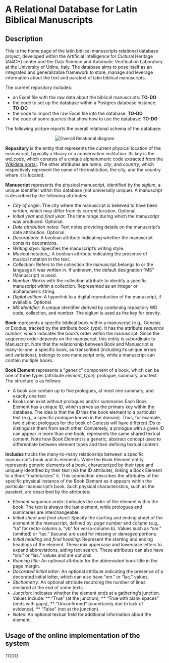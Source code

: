 # A Relational Database for Latin Biblical Manuscripts

## Description

This is the home page of the latin biblical manuscripts relational database project, developed within the Artificial Intelligence for Cultural Heritage (AI4CH) center and the Data Science and Automatic Verification Laboratory at the University of Udine, Italy.
The database aims to pose itself as an integrated and generalizable framework to store, manage and leverage information about the text and paratext of latin biblical manuscripts.

The current repository includes:
* an Excel file with the raw data about the biblical manuscripts: **TO-DO**
* the code to set up the database within a Postgres database instance: **TO-DO**
* the code to import the raw Excel file into the database: **TO-DO**
* the code of some queries that show how to use the database: **TO-DO**

The following picture reports the overall relational schema of the database:

<p align="center">
<img src="https://github.com/dslab-uniud/Database-biblical-manuscripts/blob/main/relational.png" alt="Overall Relational diagram" />
</p>

**Repository** is the entity that represents the current physical location of the manuscript, typically a library or a conservation institution. Its key is the *wd_code*, which consists of a unique alphanumeric code extracted from the [Wikidata portal](https://www.wikidata.org/wiki/Wikidata:Main_Page). The other attributes are _name_, _city_, and _country_, which respectively represent the name of the institution, the city, and the country where it is located.

**Manuscript** represents the physical manuscript, identified by the _siglum_, a unique identifier within this database (not universally unique). A manuscript is described by the following attributes:
* _City of origin_: The city where the manuscript is believed to have been written, which may differ from its current location. Optional.
* _Initial year_ and _final year_: The time range during which the manuscript was produced. Optional.
* _Date attribution notes_: Text notes providing details on the manuscript’s date attribution. Optional.
* _Decorations_: A boolean attribute indicating whether the manuscript contains decorations.
* _Writing style_: Specifies the manuscript’s writing style.
* _Musical_ notation_: A boolean attribute indicating the presence of musical notation in the text.
* _Collection_: Refers to the collection the manuscript belongs to or the language it was written in. If unknown, the default designation “MS” (Manuscript) is used.
* _Number_: Works with the collection attribute to identify a specific manuscript within a collection. Represented as an integer or alphanumeric string.
* _Digital edition_: A hyperlink to a digital reproduction of the manuscript, if available. Optional.
* _MS identifier_: A unique identifier derived by combining repository WD code, collection, and number. The siglum is used as the key for brevity.

**Book** represents a specific biblical book within a manuscript (e.g., Genesis or Exodus, tracked by the attribute _book_type_). It has the attribute _sequence number_, which indicates the book’s order within the manuscript. Since the sequence order depends on the manuscript, this entity is subordinate to Manuscript. Note that the relationship between Book and Manuscript is many-to-one: a specific book, as transcribed (including its unique errors and variations), belongs to one manuscript only, while a manuscript can contain multiple books.

**Book Element** represents a "generic" component of a book, which can be one of three types (attribute _element_type_): prologue, summary, and text. The structure is as follows:
* A book can contain up to five prologues, at most one summary, and exactly one text
* Books can exist without prologues and/or summaries
Each Book Element has a unique _ID_, which serves as the primary key within the database. The idea is that the ID ties the book element to a particular text (e.g., a specific prologue known in the domain). Thus, for example, two distinct prologues for the book of Genesis will have different _IDs_ to distinguish them from each other. Conversely, a prologue with a given _ID_ can appear in more than one book, represents the same shared textual content. Note how Book Element is a generic, abstract concept used to differentiate between element types and their defining textual content. 

**Includes** tracks the many-to-many relationship between a specific manuscript’s book and its elements. While the Book Element entity represents generic elements of a book, characterized by their type and uniquely identified by their text (via the ID attribute), linking a Book Element to a Book “materializes” it. This connection describes the attributes of the specific physical instance of the Book Element as it appears within the particular manuscript’s book. Such physical characteristics, such as the paratext, are described by the attributes: 
* _Element sequence order_: Indicates the order of the element within the book. The text is always the last element, while prologues and summaries are interchangeable.
* _Initial sheet_ and _final sheet_: Specify the starting and ending sheet of the element in the manuscript, defined by: _page number_ and _column_ (e.g., “ra” for recto-column a, “vb” for verso-column b). Values such as “om.” (omitted) or “lac.” (lacuna) are used for missing or damaged portions.
* _Initial heading_ and _final heading_: Represent the starting and ending headings of the element. These mix uppercase and lowercase letters to expand abbreviations, aiding text search. These attributes can also have “om.” or “lac.” values and are optional.
* _Running title_: An optional attribute for the abbreviated book title in the page margin.
* _Decorated initial letter_: An optional attribute indicating the presence of a decorated initial letter, which can also have “om.” or “lac.” values.
* _Stichometry_: An optional attribute recording the number of lines declared at the end of some texts.
* _Junction_: Indicates whether the element ends at a gathering’s junction. Values include:
** “True” (at the junction),
** “True with blank spaces” (ends with gaps),
** “Unconfirmed” (uncertainty due to lack of evidence),
** “False” (not at the junction).
* _Notes_: An optional textual field for additional information about the element.

## Usage of the online implementation of the system

TODO

